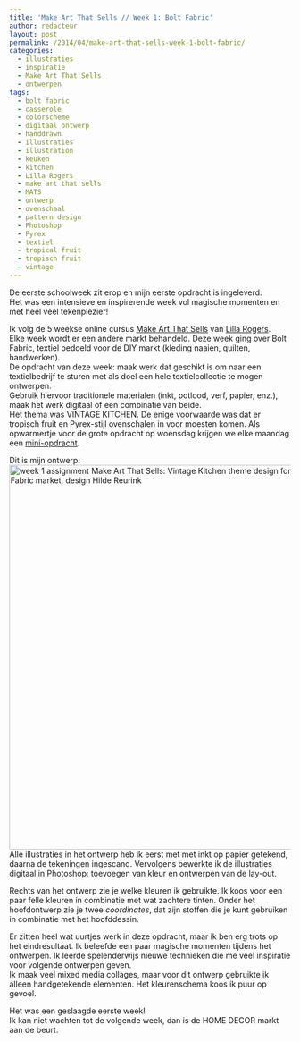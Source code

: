 ```yaml
---
title: 'Make Art That Sells // Week 1: Bolt Fabric'
author: redacteur
layout: post
permalink: /2014/04/make-art-that-sells-week-1-bolt-fabric/
categories:
  - illustraties
  - inspiratie
  - Make Art That Sells
  - ontwerpen
tags:
  - bolt fabric
  - casserole
  - colorscheme
  - digitaal ontwerp
  - handdrawn
  - illustraties
  - illustration
  - keuken
  - kitchen
  - Lilla Rogers
  - make art that sells
  - MATS
  - ontwerp
  - ovenschaal
  - pattern design
  - Photoshop
  - Pyrex
  - textiel
  - tropical fruit
  - tropisch fruit
  - vintage
---
```

De eerste schoolweek zit erop en mijn eerste opdracht is ingeleverd.  
Het was een intensieve en inspirerende week vol magische momenten en met heel veel tekenplezier!

Ik volg de 5 weekse online cursus <a title="blogpost over de cursus Make Art That Sells" href="/wordpress/2014/03/make-art-that-sells/" target="_blank">Make Art That Sells</a> van <a title="website Lilla Rogers" href="http://lillarogers.com/" target="_blank">Lilla Rogers</a>.  
Elke week wordt er een andere markt behandeld. Deze week ging over Bolt Fabric, textiel bedoeld voor de DIY markt (kleding naaien, quilten, handwerken).  
De opdracht van deze week: maak werk dat geschikt is om naar een textielbedrijf te sturen met als doel een hele textielcollectie te mogen ontwerpen.  
Gebruik hiervoor traditionele materialen (inkt, potlood, verf, papier, enz.), maak het werk digitaal of een combinatie van beide.  
Het thema was VINTAGE KITCHEN. De enige voorwaarde was dat er tropisch fruit en Pyrex-stijl ovenschalen in voor moesten komen. Als opwarmertje voor de grote opdracht op woensdag krijgen we elke maandag een <a title="blogpost over de mini-exercise" href="/wordpress/2014/04/make-art-that-sells-tropical-fruit-and-casseroles/" target="_blank">mini-opdracht</a>.

<p style="text-align: left;">
  Dit is mijn ontwerp:<br /> <img class="aligncenter size-full wp-image-6385" title="week 1 assignment Make Art That Sells: Vintage Kitchen theme design for Bolt Fabric market, design Hilde Reurink" src="/wordpress/wp-content/uploads/2014/04/MATS_W1_bolt_fabric.png" alt="week 1 assignment Make Art That Sells: Vintage Kitchen theme design for Bolt Fabric market, design Hilde Reurink" width="550" height="688" />Alle illustraties in het ontwerp heb ik eerst met met inkt op papier getekend, daarna de tekeningen ingescand. Vervolgens bewerkte ik de illustraties digitaal in Photoshop: toevoegen van kleur en ontwerpen van de lay-out.
</p>

Rechts van het ontwerp zie je welke kleuren ik gebruikte. Ik koos voor een paar felle kleuren in combinatie met wat zachtere tinten. Onder het hoofdontwerp zie je twee *coordinates*, dat zijn stoffen die je kunt gebruiken in combinatie met het hoofddessin.

Er zitten heel wat uurtjes werk in deze opdracht, maar ik ben erg trots op het eindresultaat. Ik beleefde een paar magische momenten tijdens het ontwerpen. Ik leerde spelenderwijs nieuwe technieken die me veel inspiratie voor volgende ontwerpen geven.  
Ik maak veel mixed media collages, maar voor dit ontwerp gebruikte ik alleen handgetekende elementen. Het kleurenschema koos ik puur op gevoel.

Het was een geslaagde eerste week!  
Ik kan niet wachten tot de volgende week, dan is de HOME DECOR markt aan de beurt.

&nbsp;
